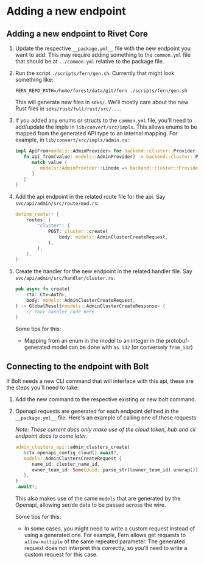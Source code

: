 # Adding a new endpoint

## Adding a new endpoint to Rivet Core

1. Update the respective `__package.yml__` file with the new endpoint you want to add. This may require adding
   something to the `common.yml` file that should be at `../common.yml` relative to the package file.

1. Run the script `./scripts/fern/gen.sh`. Currently that might look something like:

   `FERN_REPO_PATH=/home/forest/data/git/fern ./scripts/fern/gen.sh`

   This will generate new files in `sdks/`. We'll mostly care about the new Rust files in
   `sdks/rust/full/rust/src/...`.

1. If you added any enums or structs to the `common.yml` file, you'll need to add/update the impls in
   `lib/convert/src/impls`. This allows enums to be mapped from the generated API type to an internal mapping.
   For example, in `lib/convert/src/impls/admin.rs`:

   ```rust
   impl ApiFrom<models::AdminProvider> for backend::cluster::Provider {
      fn api_from(value: models::AdminProvider) -> backend::cluster::Provider {
         match value {
            models::AdminProvider::Linode => backend::cluster::Provider::Linode,
         }
      }
   }
   ```

1. Add the api endpoint in the related route file for the api. Say `svc/api/admin/src/route/mod.rs`:

   ```rust
   define_router! {
       routes: {
           "cluster": {
               POST: cluster::create(
                   body: models::AdminClusterCreateRequest,
               ),
           },
       },
   }
   ```

1. Create the handler for the new endpoint in the related handler file. Say
   `svc/api/admin/src/handler/cluster.rs`:

   ```rust
   pub async fn create(
       ctx: Ctx<Auth>,
       body: models::AdminClusterCreateRequest,
   ) -> GlobalResult<models::AdminClusterCreateResponse> {
       // Your handler code here
   }
   ```

   Some tips for this:

   - Mapping from an enum in the model to an integer in the protobuf-generated model can be done with `as i32`
     (or conversely `from_i32`)

## Connecting to the endpoint with Bolt

If Bolt needs a new CLI command that will interface with this api, these are the steps you'll need to take:

1. Add the new command to the respective existing or new bolt command.

1. Openapi requests are generated for each endpoint defined in the `__package.yml__` file. Here's an example
   of calling one of these requests:

   _Note: These current docs only make use of the cloud token, hub and cli endpoint docs to come later._

   ```rust
   admin_clusters_api::admin_clusters_create(
      &ctx.openapi_config_cloud().await?,
      models::AdminClustersCreateRequest {
         name_id: cluster_name_id,
         owner_team_id: Some(Uuid::parse_str(&owner_team_id).unwrap()),
      },
   )
   .await?;
   ```

   This also makes use of the same `models` that are generated by the Openapi, allowing ser/de data to be
   passed across the wire.

   Some tips for this:

   - In some cases, you might need to write a custom request instead of using a generated one. For example,
     Fern allows get requests to `allow-multiple` of the same repeated parameter. The generated request does
     not interpret this correctly, so you'll need to write a custom request for this case.
